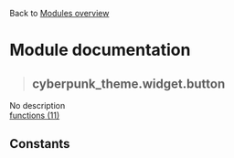 Back to [Modules overview](https://github.com/pyrustic/cyberpunk-theme/blob/master/docs/modules/README.md)
  
# Module documentation
>## cyberpunk\_theme.widget.button
No description
<br>
[functions (11)](https://github.com/pyrustic/cyberpunk-theme/blob/master/docs/modules/content/cyberpunk_theme.widget.button/functions.md)


## Constants
```python

```

